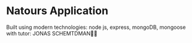 # Natours Application

Built using modern technologies: node js, express, mongoDB, mongoose with tutor: JONAS SCHEMTDMAN🤍🤍